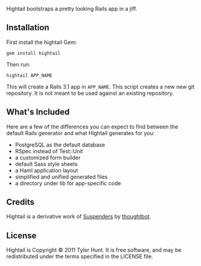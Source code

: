 Hightail bootstraps a pretty looking Rails app in a jiff.


## Installation

First install the hightail Gem:

    gem install hightail

Then run:

    hightail APP_NAME

This will create a Rails 3.1 app in `APP_NAME`. This script creates a new
new git repository. It is not meant to be used against an existing repository.


## What's Included

Here are a few of the differences you can expect to find between the default
Rails generator and what Hightail generates for you:

  * PostgreSQL as the default database
  * RSpec instead of Test::Unit
  * a customized form builder
  * default Sass style sheets
  * a Haml application layout
  * simplified and unified generated files
  * a directory under lib for app-specific code


## Credits

Hightail is a derivative work of [Suspenders][] by [thoughtbot][].

  [suspenders]: https://github.com/thoughtbot/suspenders
  [thoughtbot]: http://thoughtbot.com/


## License

Hightail is Copyright © 2011 Tyler Hunt. It is free software, and may be
redistributed under the terms specified in the LICENSE file.
